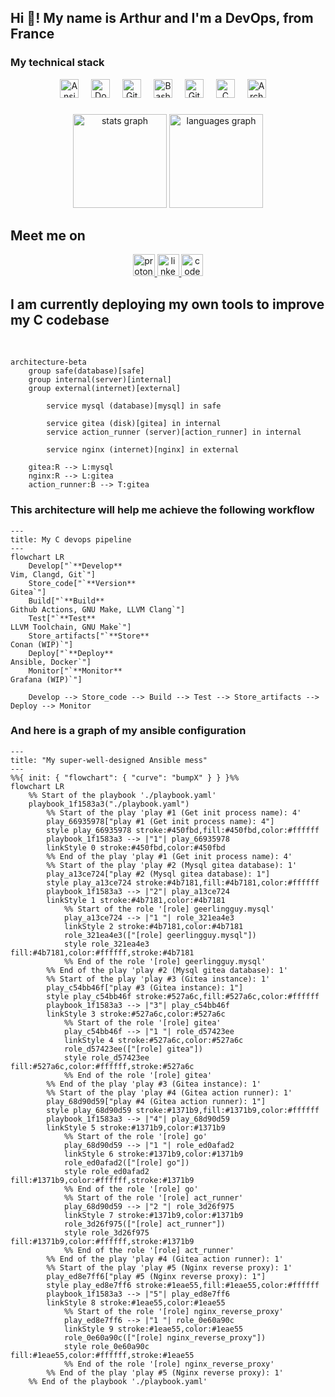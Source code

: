 <h2 align="left">Hi 👋! My name is Arthur and I'm a DevOps, from France</h2>

###

<h3> My technical stack </h3>
<div align="center">
  <img src="https://cdn.jsdelivr.net/gh/devicons/devicon/icons/ansible/ansible-original.svg" height="30" alt="Ansible logo"  />
  <img width="12" />
  <img src="https://cdn.jsdelivr.net/gh/devicons/devicon/icons/docker/docker-original.svg" height="30" alt="Docker logo"  />
  <img width="12" />
  <img src="https://cdn.jsdelivr.net/gh/devicons/devicon/icons/githubactions/githubactions-original.svg" height="30" alt="GitHub Actions logo"  />
  <img width="12" />
  <img src="https://cdn.jsdelivr.net/gh/devicons/devicon/icons/bash/bash-original.svg" height="30" alt="Bash logo"  />
  <img width="12" />
  <img src="https://cdn.jsdelivr.net/gh/devicons/devicon/icons/git/git-original.svg" height="30" alt="Git logo"  />
  <img width="12" />
  <img src="https://cdn.jsdelivr.net/gh/devicons/devicon/icons/c/c-original.svg" height="30" alt="C logo"  />
  <img width="12" />
  <img src="https://cdn.jsdelivr.net/gh/devicons/devicon/icons/archlinux/archlinux-original.svg" height="30" alt="Arch Linux logo"  />
  <img width="12" />
</div>

###

<div align="center">
  <img src="https://github-readme-stats.vercel.app/api?username=boyreau&hide_title=false&hide_rank=true&show_icons=true&include_all_commits=true&count_private=true&disable_animations=false&theme=dracula&locale=en&hide_border=false" height="150" alt="stats graph"  />
  <img src="https://github-readme-stats.vercel.app/api/top-langs?username=boyreau&locale=en&hide_title=false&count_private=false&layout=compact&card_width=320&langs_count=5&theme=dracula&hide_border=false&" height="150" alt="languages graph"  />
</div>

<h2> Meet me on </h2>

<div align="center">
  <a href="mailto:bnzlvosnb@mozmail.com">
    <img src="https://img.shields.io/static/v1?message=ProtonMail&logo=protonmail&label=&color=6D4AFF&logoColor=white&labelColor=&style=for-the-badge" height="35" alt="proton mail logo"  />
  </a>
  <a href="https://www.linkedin.com/in/arthur-b-346985283">
    <img src="https://img.shields.io/static/v1?message=LinkedIn&logo=linkedin&label=&color=0077B5&logoColor=white&labelColor=&style=for-the-badge" height="35" alt="linkedin logo"  />
  </a>
  <a href="https://codeberg.org/zo">
    <img src="https://img.shields.io/static/v1?message=Codeberg&logo=codeberg&label=&color=4793CC&logoColor=white&labelColor=&style=for-the-badge" height="35" alt="codeberg logo"  />
  </a>
</div>

<h2> I am currently deploying my own tools to improve my C codebase </h2>

<br clear="both">

```mermaid
architecture-beta
    group safe(database)[safe]
    group internal(server)[internal]
    group external(internet)[external]

        service mysql (database)[mysql] in safe

        service gitea (disk)[gitea] in internal
        service action_runner (server)[action_runner] in internal

        service nginx (internet)[nginx] in external

    gitea:R --> L:mysql
    nginx:R --> L:gitea
    action_runner:B --> T:gitea
```

###

<h3> This architecture will help me achieve the following workflow </h3>

```mermaid
---
title: My C devops pipeline
---
flowchart LR
    Develop["`**Develop**
Vim, Clangd, Git`"]
    Store_code["`**Version**
Gitea`"]
    Build["`**Build**
Github Actions, GNU Make, LLVM Clang`"]
    Test["`**Test**
LLVM Toolchain, GNU Make`"]
    Store_artifacts["`**Store**
Conan (WIP)`"]
    Deploy["`**Deploy**
Ansible, Docker`"]
    Monitor["`**Monitor**
Grafana (WIP)`"]

    Develop --> Store_code --> Build --> Test --> Store_artifacts --> Deploy --> Monitor
```

<h3> And here is a graph of my ansible configuration </h3>

```mermaid
---
title: "My super-well-designed Ansible mess"
---
%%{ init: { "flowchart": { "curve": "bumpX" } } }%%
flowchart LR
	%% Start of the playbook './playbook.yaml'
	playbook_1f1583a3("./playbook.yaml")
		%% Start of the play 'play #1 (Get init process name): 4'
		play_66935978["play #1 (Get init process name): 4"]
		style play_66935978 stroke:#450fbd,fill:#450fbd,color:#ffffff
		playbook_1f1583a3 --> |"1"| play_66935978
		linkStyle 0 stroke:#450fbd,color:#450fbd
		%% End of the play 'play #1 (Get init process name): 4'
		%% Start of the play 'play #2 (Mysql gitea database): 1'
		play_a13ce724["play #2 (Mysql gitea database): 1"]
		style play_a13ce724 stroke:#4b7181,fill:#4b7181,color:#ffffff
		playbook_1f1583a3 --> |"2"| play_a13ce724
		linkStyle 1 stroke:#4b7181,color:#4b7181
			%% Start of the role '[role] geerlingguy.mysql'
			play_a13ce724 --> |"1 "| role_321ea4e3
			linkStyle 2 stroke:#4b7181,color:#4b7181
			role_321ea4e3(["[role] geerlingguy.mysql"])
			style role_321ea4e3 fill:#4b7181,color:#ffffff,stroke:#4b7181
			%% End of the role '[role] geerlingguy.mysql'
		%% End of the play 'play #2 (Mysql gitea database): 1'
		%% Start of the play 'play #3 (Gitea instance): 1'
		play_c54bb46f["play #3 (Gitea instance): 1"]
		style play_c54bb46f stroke:#527a6c,fill:#527a6c,color:#ffffff
		playbook_1f1583a3 --> |"3"| play_c54bb46f
		linkStyle 3 stroke:#527a6c,color:#527a6c
			%% Start of the role '[role] gitea'
			play_c54bb46f --> |"1 "| role_d57423ee
			linkStyle 4 stroke:#527a6c,color:#527a6c
			role_d57423ee(["[role] gitea"])
			style role_d57423ee fill:#527a6c,color:#ffffff,stroke:#527a6c
			%% End of the role '[role] gitea'
		%% End of the play 'play #3 (Gitea instance): 1'
		%% Start of the play 'play #4 (Gitea action runner): 1'
		play_68d90d59["play #4 (Gitea action runner): 1"]
		style play_68d90d59 stroke:#1371b9,fill:#1371b9,color:#ffffff
		playbook_1f1583a3 --> |"4"| play_68d90d59
		linkStyle 5 stroke:#1371b9,color:#1371b9
			%% Start of the role '[role] go'
			play_68d90d59 --> |"1 "| role_ed0afad2
			linkStyle 6 stroke:#1371b9,color:#1371b9
			role_ed0afad2(["[role] go"])
			style role_ed0afad2 fill:#1371b9,color:#ffffff,stroke:#1371b9
			%% End of the role '[role] go'
			%% Start of the role '[role] act_runner'
			play_68d90d59 --> |"2 "| role_3d26f975
			linkStyle 7 stroke:#1371b9,color:#1371b9
			role_3d26f975(["[role] act_runner"])
			style role_3d26f975 fill:#1371b9,color:#ffffff,stroke:#1371b9
			%% End of the role '[role] act_runner'
		%% End of the play 'play #4 (Gitea action runner): 1'
		%% Start of the play 'play #5 (Nginx reverse proxy): 1'
		play_ed8e7ff6["play #5 (Nginx reverse proxy): 1"]
		style play_ed8e7ff6 stroke:#1eae55,fill:#1eae55,color:#ffffff
		playbook_1f1583a3 --> |"5"| play_ed8e7ff6
		linkStyle 8 stroke:#1eae55,color:#1eae55
			%% Start of the role '[role] nginx_reverse_proxy'
			play_ed8e7ff6 --> |"1 "| role_0e60a90c
			linkStyle 9 stroke:#1eae55,color:#1eae55
			role_0e60a90c(["[role] nginx_reverse_proxy"])
			style role_0e60a90c fill:#1eae55,color:#ffffff,stroke:#1eae55
			%% End of the role '[role] nginx_reverse_proxy'
		%% End of the play 'play #5 (Nginx reverse proxy): 1'
	%% End of the playbook './playbook.yaml'

```
